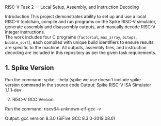 RISC-V Task 2 — Local Setup, Assembly, and Instruction Decoding

Introduction
This project demonstrates ability to set up and use a local RISC-V toolchain, compile and run programs on the Spike RISC-V simulator, generate assembly and disassembly outputs, and manually decode RISC-V integer instructions.  
The work includes four C programs (`factorial`, `max_array`, `bitops`, `bubble_sort`), each compiled with unique build identifiers to ensure results are specific to the machine. All outputs, assembly files, and instruction decoding are included in this repository as per the given task requirements.


## 1. Spike Version
Run the command: spike --help (spike we use doesn't include spike -version command in the source code
Output: Spike RISC-V ISA Simulator 1.1.1-dev






2. RISC-V GCC Version

Run the command: riscv64-unknown-elf-gcc -v

Output: gcc version 8.3.0 (SiFive GCC 8.3.0-2019.08.0) 











